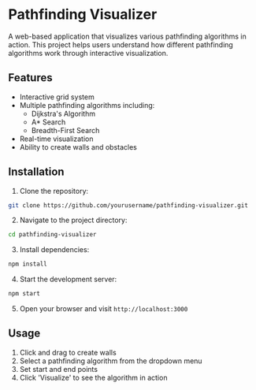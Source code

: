 # Pathfinding Visualizer

A web-based application that visualizes various pathfinding algorithms in action. This project helps users understand how different pathfinding algorithms work through interactive visualization.

## Features

- Interactive grid system
- Multiple pathfinding algorithms including:
  - Dijkstra's Algorithm
  - A\* Search
  - Breadth-First Search
- Real-time visualization
- Ability to create walls and obstacles

## Installation

1. Clone the repository:

```bash
git clone https://github.com/yourusername/pathfinding-visualizer.git
```

2. Navigate to the project directory:

```bash
cd pathfinding-visualizer
```

3. Install dependencies:

```bash
npm install
```

4. Start the development server:

```bash
npm start
```

5. Open your browser and visit `http://localhost:3000`

## Usage

1. Click and drag to create walls
2. Select a pathfinding algorithm from the dropdown menu
3. Set start and end points
4. Click 'Visualize' to see the algorithm in action
